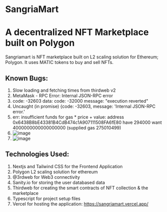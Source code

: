 # SangriaMart

# A decentralized NFT Marketplace built on Polygon

Sangriamart is NFT marketplace built on L2 scaling solution for Ethereum; Polygon. It uses MATIC tokens to buy and sell NFTs.

## Known Bugs:

1. Slow loading and fetching times from thirdweb v2
2. MetaMask - RPC Error: Internal JSON-RPC error
3. code: -32603 data: code: -32000 message: "execution reverted"
4. Uncaught (in promise) {code: -32603, message: 'Internal JSON-RPC error.'
5. err: insufficient funds for gas * price + value: address 0x6438B8bE43381B4CdB474c1A907111508FA6fE80 have 294000 want 4000000000000000000 (supplied gas 275010499)
6. ![image](https://user-images.githubusercontent.com/78269625/159857887-70cc4cf4-d9bc-48f3-9233-ec0eb4bff40c.png)
7. ![image](https://user-images.githubusercontent.com/78269625/159857469-c8a6bc72-d0bf-4e37-a109-84db4a325218.png)


## Technologies Used:

1. Nextjs and Tailwind CSS for the Frontend Application
2. Polygon L2 scaling solution for ethereum
3. @3rdweb for Web3 connectivity
4. Sanity.io for storing the user databased data
5. Thirdweb for creating the smart contracts of NFT collection & the marketplace
6. Typescript for project setup files
7. Vercel for hosting the application: https://sangriamart.vercel.app/
